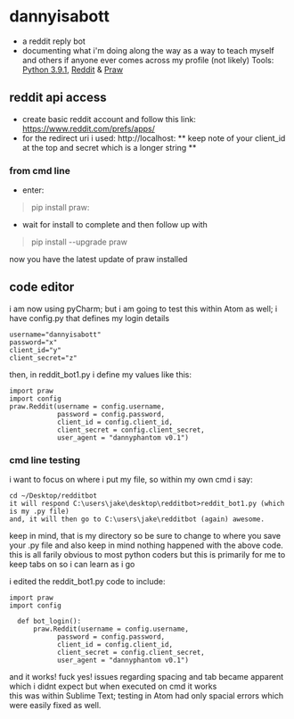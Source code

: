 # dannyisabott
- a reddit reply bot
- documenting what i'm doing along the way as a way to teach myself and others if anyone ever comes across my profile (not likely)
Tools: [Python 3.9.1](https://www.python.org/downloads/), [Reddit](reddit.com) & [Praw](https://praw.readthedocs.io/en/latest/getting_started/installation.html)

## reddit api access
- create basic reddit account and follow this link: https://www.reddit.com/prefs/apps/
- for the redirect uri i used: http://localhost: ** keep note of your client_id at the top and secret which is a longer string **

### from cmd line
- enter:
> pip install praw:
- wait for install to complete and then follow up with
> pip install --upgrade praw 

now you have the latest update of praw installed

## code editor 

i am now using pyCharm; but i am going to test this within Atom as well; i have config.py that defines my login details
```
username="dannyisabott"
password="x"
client_id="y"
client_secret="z"
```
then, in reddit_bot1.py i define my values like this:
```
import praw
import config
praw.Reddit(username = config.username,
            password = config.password,
            client_id = config.client_id,
            client_secret = config.client_secret,
            user_agent = "dannyphantom v0.1")
```
### cmd line testing
i want to focus on where i put my file, so within my own cmd i say:
```
cd ~/Desktop/redditbot
it will respond C:\users\jake\desktop\redditbot>reddit_bot1.py (which is my .py file)
and, it will then go to C:\users\jake\redditbot (again) awesome.
```
keep in mind, that is my directory so be sure to change to where you save your .py file and also keep in mind nothing happened with the above code.
this is all farily obvious to most python coders but this is primarily for me to keep tabs on so i can learn as i go

i edited the reddit_bot1.py code to include:
```
import praw
import config

  def bot_login():
      praw.Reddit(username = config.username,
            password = config.password,
            client_id = config.client_id,
            client_secret = config.client_secret,
            user_agent = "dannyphantom v0.1")
```
and it works! fuck yes! 
issues regarding spacing and tab became apparent which i didnt expect but when executed on cmd it works\
this was within Sublime Text; testing in Atom had only spacial errors which were easily fixed as well. 
